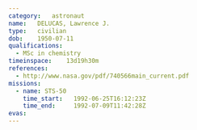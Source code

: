 ```yaml
---
category:	astronaut
name:	DELUCAS, Lawrence J.
type:	civilian
dob:	1950-07-11
qualifications:
  - MSc in chemistry
timeinspace:	13d19h30m
references:
  - http://www.nasa.gov/pdf/740566main_current.pdf
missions:
  - name: STS-50
    time_start:   1992-06-25T16:12:23Z
    time_end:     1992-07-09T11:42:28Z
evas:
---
```

